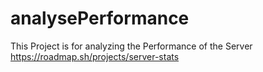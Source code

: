 # analysePerformance
This Project is for analyzing the Performance of the Server
https://roadmap.sh/projects/server-stats
